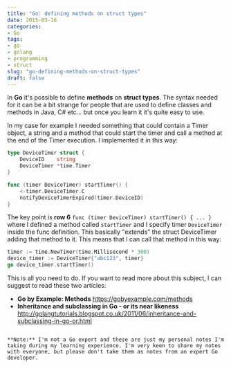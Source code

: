 ```yaml
---
title: "Go: defining methods on struct types"
date: 2015-03-16
categories: 
- Go
tags: 
- go
- golang
- programming
- struct
slug: "go-defining-methods-on-struct-types"
draft: false
---
```


In **Go** it's possible to define **methods** on **struct types**. The
syntax needed for it can be a bit strange for people that are used to
define classes and methods in Java, C\# etc... but once you learn it
it's quite easy to use.

In my case for example I needed something that could contain a Timer
object, a string and a method that could start the timer and call a
method at the end of the Timer execution. I implemented it in this way:

```go
type DeviceTimer struct {
    DeviceID    string
    DeviceTimer *time.Timer
}

func (timer DeviceTimer) startTimer() {
    <-timer.DeviceTimer.C
    notifyDeviceTimerExpired(timer.DeviceID)
}

```

The key point is **row 6** `func (timer DeviceTimer) startTimer() { ... }` 
where I defined a method called `startTimer` and I specify timer
`DeviceTimer` inside the func definition. This basically "extends" the
struct DeviceTimer adding that method to it. This means that I can call
that method in this way:

```go
timer := time.NewTimer(time.Millisecond * 300)
device_timer := DeviceTimer{"abc123", timer}
go device_timer.startTimer()
```

This is all you need to do. If you want to read more about this subject,
I can suggest to read these two articles:

- **Go by Example: Methods** <https://gobyexample.com/methods>
- **Inheritance and subclassing in Go - or its near likeness**
<http://golangtutorials.blogspot.co.uk/2011/06/inheritance-and-subclassing-in-go-or.html>
```

**Note:** I'm not a Go expert and these are just my personal notes I'm
taking during my learning experience. I'm very keen to share my notes
with everyone, but please don't take them as notes from an expert Go
developer.

